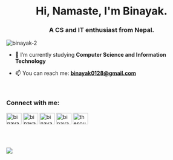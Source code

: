 <h1 align="center">Hi, Namaste, I'm Binayak.</h1>
<h3 align="center">A CS and IT enthusiast from Nepal.</h3>

<p align="left"> <img src="https://komarev.com/ghpvc/?username=binayak-2&label=Profile%20views&color=0e75b6&style=flat" alt="binayak-2" /> </p>



- 🔭 I’m currently studying **Computer Science and Information Technology**

- 📫 You can reach me: **binayak0128@gmail.com**
<br>
<h3 align="left">Connect with me:</h3>
<p align="left">
  <a href="https://linkedin.com/in/binayak2" target="blank"><img align="center" src="https://raw.githubusercontent.com/rahuldkjain/github-profile-readme-generator/master/src/images/icons/Social/linked-in-alt.svg" alt="binayak2" height="30" width="40" /></a>
  <a href="https://fb.com/binayak02" target="blank"><img align="center" src="https://raw.githubusercontent.com/rahuldkjain/github-profile-readme-generator/master/src/images/icons/Social/facebook.svg" alt="binayak02" height="30" width="40" /></a>
<a href="https://www.instagram.com/binayak_02_/" target="blank"><img align="center" src="https://raw.githubusercontent.com/rahuldkjain/github-profile-readme-generator/master/src/images/icons/Social/instagram.svg" alt="binayak__2" height="30" width="40" /></a>
<a href="https://twitter.com/binayak_2" target="blank"><img align="center" src="https://raw.githubusercontent.com/rahuldkjain/github-profile-readme-generator/master/src/images/icons/Social/twitter.svg" alt="binayak_2" height="30" width="40" /></a>
<a href="https://www.youtube.com/channel/UCJgJT4wGRUFj0d3dskvtK2g" target="blank"><img align="center" src="https://raw.githubusercontent.com/rahuldkjain/github-profile-readme-generator/master/src/images/icons/Social/youtube.svg" alt="thesourcecode_2" height="30" width="40" /></a>
</p>
<br>

<br>
<!-- <p><img align="center" src="https://github-readme-stats.vercel.app/api/top-langs?username=binayak-2&show_icons=true&locale=en&langs_count=8" alt="binayak-2" /></p> -->
<p><img align="center" src="https://github-readme-stats.vercel.app/api/top-langs/?username=binayak-2&langs_count=8&exclude_repo=Java-Projects"></p>













